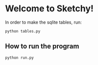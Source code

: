# Welcome to Sketchy!

In order to make the sqlite tables, run: 

```
python tables.py
```

## How to run the program

```
python run.py
```

